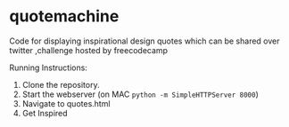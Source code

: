 # quotemachine

Code for displaying inspirational design quotes  which can be shared over twitter ,challenge hosted
by freecodecamp

Running Instructions:

1. Clone the repository.
2. Start the webserver (on MAC `python -m SimpleHTTPServer 8000`)
3. Navigate to quotes.html
4. Get Inspired
